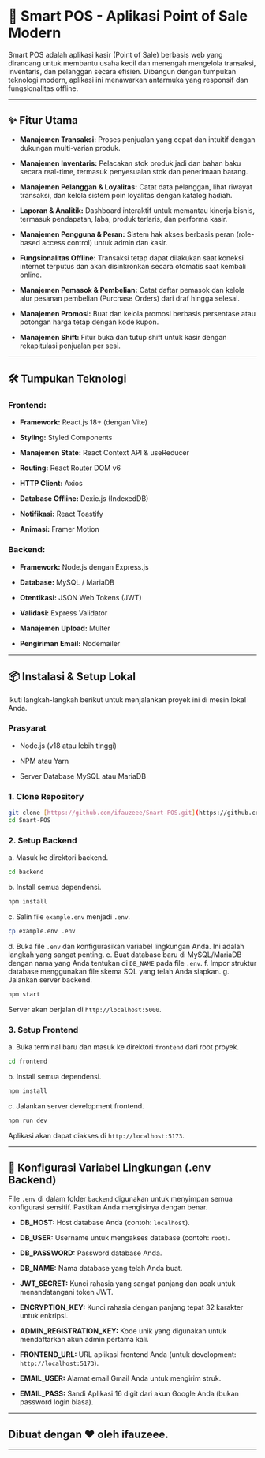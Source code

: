 # 🚀 Smart POS - Aplikasi Point of Sale Modern

Smart POS adalah aplikasi kasir (Point of Sale) berbasis web yang dirancang untuk membantu usaha kecil dan menengah mengelola transaksi, inventaris, dan pelanggan secara efisien. Dibangun dengan tumpukan teknologi modern, aplikasi ini menawarkan antarmuka yang responsif dan fungsionalitas offline.

---

## ✨ Fitur Utama

* **Manajemen Transaksi:** Proses penjualan yang cepat dan intuitif dengan dukungan multi-varian produk.

* **Manajemen Inventaris:** Pelacakan stok produk jadi dan bahan baku secara real-time, termasuk penyesuaian stok dan penerimaan barang.

* **Manajemen Pelanggan & Loyalitas:** Catat data pelanggan, lihat riwayat transaksi, dan kelola sistem poin loyalitas dengan katalog hadiah.

* **Laporan & Analitik:** Dashboard interaktif untuk memantau kinerja bisnis, termasuk pendapatan, laba, produk terlaris, dan performa kasir.

* **Manajemen Pengguna & Peran:** Sistem hak akses berbasis peran (role-based access control) untuk admin dan kasir.

* **Fungsionalitas Offline:** Transaksi tetap dapat dilakukan saat koneksi internet terputus dan akan disinkronkan secara otomatis saat kembali online.

* **Manajemen Pemasok & Pembelian:** Catat daftar pemasok dan kelola alur pesanan pembelian (Purchase Orders) dari draf hingga selesai.

* **Manajemen Promosi:** Buat dan kelola promosi berbasis persentase atau potongan harga tetap dengan kode kupon.

* **Manajemen Shift:** Fitur buka dan tutup shift untuk kasir dengan rekapitulasi penjualan per sesi.

---

## 🛠️ Tumpukan Teknologi

### Frontend:

* **Framework:** React.js 18+ (dengan Vite)

* **Styling:** Styled Components

* **Manajemen State:** React Context API & useReducer

* **Routing:** React Router DOM v6

* **HTTP Client:** Axios

* **Database Offline:** Dexie.js (IndexedDB)

* **Notifikasi:** React Toastify

* **Animasi:** Framer Motion

### Backend:

* **Framework:** Node.js dengan Express.js

* **Database:** MySQL / MariaDB

* **Otentikasi:** JSON Web Tokens (JWT)

* **Validasi:** Express Validator

* **Manajemen Upload:** Multer

* **Pengiriman Email:** Nodemailer

---

## 📦 Instalasi & Setup Lokal

Ikuti langkah-langkah berikut untuk menjalankan proyek ini di mesin lokal Anda.

### Prasyarat

* Node.js (v18 atau lebih tinggi)

* NPM atau Yarn

* Server Database MySQL atau MariaDB

### 1. Clone Repository

```bash
git clone [https://github.com/ifauzeee/Snart-POS.git](https://github.com/ifauzeee/Snart-POS.git)
cd Snart-POS
````

### 2\. Setup Backend

a. Masuk ke direktori backend.

```bash
cd backend
```

b. Install semua dependensi.

```bash
npm install
```

c. Salin file `example.env` menjadi `.env`.

```bash
cp example.env .env
```

d. Buka file `.env` dan konfigurasikan variabel lingkungan Anda. Ini adalah langkah yang sangat penting.
e. Buat database baru di MySQL/MariaDB dengan nama yang Anda tentukan di `DB_NAME` pada file `.env`.
f. Impor struktur database menggunakan file skema SQL yang telah Anda siapkan.
g. Jalankan server backend.

```bash
npm start
```

Server akan berjalan di `http://localhost:5000`.

### 3\. Setup Frontend

a. Buka terminal baru dan masuk ke direktori `frontend` dari root proyek.

```bash
cd frontend
```

b. Install semua dependensi.

```bash
npm install
```

c. Jalankan server development frontend.

```bash
npm run dev
```

Aplikasi akan dapat diakses di `http://localhost:5173`.

-----

## 🔑 Konfigurasi Variabel Lingkungan (.env Backend)

File `.env` di dalam folder `backend` digunakan untuk menyimpan semua konfigurasi sensitif. Pastikan Anda mengisinya dengan benar.

  * **DB\_HOST:** Host database Anda (contoh: `localhost`).

  * **DB\_USER:** Username untuk mengakses database (contoh: `root`).

  * **DB\_PASSWORD:** Password database Anda.

  * **DB\_NAME:** Nama database yang telah Anda buat.

  * **JWT\_SECRET:** Kunci rahasia yang sangat panjang dan acak untuk menandatangani token JWT.

  * **ENCRYPTION\_KEY:** Kunci rahasia dengan panjang tepat 32 karakter untuk enkripsi.

  * **ADMIN\_REGISTRATION\_KEY:** Kode unik yang digunakan untuk mendaftarkan akun admin pertama kali.

  * **FRONTEND\_URL:** URL aplikasi frontend Anda (untuk development: `http://localhost:5173`).

  * **EMAIL\_USER:** Alamat email Gmail Anda untuk mengirim struk.

  * **EMAIL\_PASS:** Sandi Aplikasi 16 digit dari akun Google Anda (bukan password login biasa).

-----

## Dibuat dengan ❤️ oleh ifauzeee.

-----
